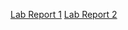 [Lab Report 1](https://davidmyoungg.github.io/report/lab-report-1-week-2.html)
[Lab Report 2](https://davidmyoungg.github.io/report/lab-report-2-week-4.html)